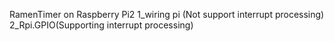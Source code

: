 RamenTimer on Raspberry Pi2
1_wiring pi (Not support interrupt processing)
2_Rpi.GPIO(Supporting interrupt processing)